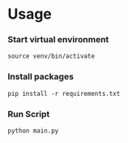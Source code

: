 # Usage

### Start virtual environment
```commandline
source venv/bin/activate
```

### Install packages
```commandline
pip install -r requirements.txt
```

### Run Script
```commandline
python main.py
```
